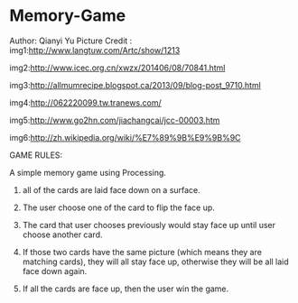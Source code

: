 # Memory-Game
Author: Qianyi Yu
Picture Credit :
 img1:http://www.langtuw.com/Artc/show/1213
 
 img2:http://www.icec.org.cn/xwzx/201406/08/70841.html
 
 img3:http://allmumrecipe.blogspot.ca/2013/09/blog-post_9710.html
 
 img4:http://062220099.tw.tranews.com/
 
 img5:http://www.go2hn.com/jiachangcai/jcc-00003.htm
 
 img6:http://zh.wikipedia.org/wiki/%E7%89%9B%E9%9B%9C
 
GAME RULES:
 
A simple memory game using Processing. 

1. all of the cards are laid face down on a surface. 

2. The user choose one of the card to flip the face up.

3. The card that user chooses previously would stay face up until user choose another card.

4. If those two cards have the same picture (which means they are matching cards), they will all stay face up, otherwise they will be all laid face down again.

5. If all the cards are face up, then the user win the game.
 
